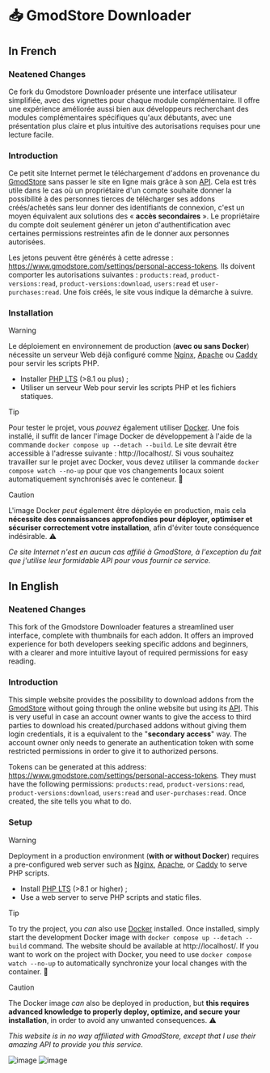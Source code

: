 # 📥 GmodStore Downloader

## In French

### Neatened Changes
Ce fork du Gmodstore Downloader présente une interface utilisateur simplifiée, avec des vignettes pour chaque module complémentaire. Il offre une expérience améliorée aussi bien aux développeurs recherchant des modules complémentaires spécifiques qu'aux débutants, avec une présentation plus claire et plus intuitive des autorisations requises pour une lecture facile.

### Introduction

Ce petit site Internet permet le téléchargement d'addons en provenance du [GmodStore](https://www.gmodstore.com/) sans passer le site en ligne mais grâce à son [API](https://docs.pivity.com/). Cela est très utile dans le cas où un propriétaire d'un compte souhaite donner la possibilité à des personnes tierces de télécharger ses addons créés/achetés sans leur donner des identifiants de connexion, c'est un moyen équivalent aux solutions des « **accès secondaires** ». Le propriétaire du compte doit seulement générer un jeton d'authentification avec certaines permissions restreintes afin de le donner aux personnes autorisées.

Les jetons peuvent être générés à cette adresse : https://www.gmodstore.com/settings/personal-access-tokens. Ils doivent comporter les autorisations suivantes : `products:read`, `product-versions:read`, `product-versions:download`, `users:read` et `user-purchases:read`. Une fois créés, le site vous indique la démarche à suivre.

### Installation

> [!WARNING]
> Le déploiement en environnement de production (**avec ou sans Docker**) nécessite un serveur Web déjà configuré comme [Nginx](https://nginx.org/en/), [Apache](https://httpd.apache.org/) ou [Caddy](https://caddyserver.com/) pour servir les scripts PHP.

- Installer [PHP LTS](https://www.php.net/downloads.php) (>8.1 ou plus) ;
- Utiliser un serveur Web pour servir les scripts PHP et les fichiers statiques.

> [!TIP]
> Pour tester le projet, vous *pouvez* également utiliser [Docker](https://www.docker.com/). Une fois installé, il suffit de lancer l'image Docker de développement à l'aide de la commande `docker compose up --detach --build`. Le site devrait être accessible à l'adresse suivante : http://localhost/. Si vous souhaitez travailler sur le projet avec Docker, vous devez utiliser la commande `docker compose watch --no-up` pour que vos changements locaux soient automatiquement synchronisés avec le conteneur. 🐳

> [!CAUTION]
> L'image Docker *peut* également être déployée en production, mais cela **nécessite des connaissances approfondies pour déployer, optimiser et sécuriser correctement votre installation**, afin d'éviter toute conséquence indésirable. ⚠️

*Ce site Internet n'est en aucun cas affilié à GmodStore, à l'exception du fait que j'utilise leur formidable API pour vous fournir ce service.*

## In English

### Neatened Changes
This fork of the Gmodstore Downloader features a streamlined user interface, complete with thumbnails for each addon. It offers an improved experience for both developers seeking specific addons and beginners, with a clearer and more intuitive layout of required permissions for easy reading.

### Introduction

This simple website provides the possibility to download addons from the [GmodStore](https://www.gmodstore.com/) without going through the online website but using its [API](https://docs.pivity.com/). This is very useful in case an account owner wants to give the access to third parties to download his created/purchased addons without giving them login credentials, it is a equivalent to the "**secondary access**" way. The account owner only needs to generate an authentication token with some restricted permissions in order to give it to authorized persons.

Tokens can be generated at this address: https://www.gmodstore.com/settings/personal-access-tokens. They must have the following permissions: `products:read`, `product-versions:read`, `product-versions:download`, `users:read` and `user-purchases:read`. Once created, the site tells you what to do.

### Setup

> [!WARNING]
> Deployment in a production environment (**with or without Docker**) requires a pre-configured web server such as [Nginx](https://nginx.org/en/), [Apache](https://httpd.apache.org/), or [Caddy](https://caddyserver.com/) to serve PHP scripts.

- Install [PHP LTS](https://www.php.net/downloads.php) (>8.1 or higher) ;
- Use a web server to serve PHP scripts and static files.

> [!TIP]
> To try the project, you *can* also use [Docker](https://www.docker.com/) installed. Once installed, simply start the development Docker image with `docker compose up --detach --build` command. The website should be available at http://localhost/. If you want to work on the project with Docker, you need to use `docker compose watch --no-up` to automatically synchronize your local changes with the container. 🐳

> [!CAUTION]
> The Docker image *can* also be deployed in production, but **this requires advanced knowledge to properly deploy, optimize, and secure your installation**, in order to avoid any unwanted consequences. ⚠️

*This website is in no way affiliated with GmodStore, except that I use their amazing API to provide you this service.*

![image](https://i.ibb.co/StD52yv/Screenshot-2024-11-26-152647.png)
![image](https://i.ibb.co/vjsg8dv/Screenshot-2024-11-26-152532.png)
